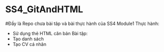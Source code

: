 # SS4_GitAndHTML
#Đầy là Repo chưa bài tâp và bài thực hành của SS4 Module1
Thực hành:
- Sử dụng thẻ HTML căn bản
Bài tập:
- Tạo danh sách
- Tạo CV cá nhân